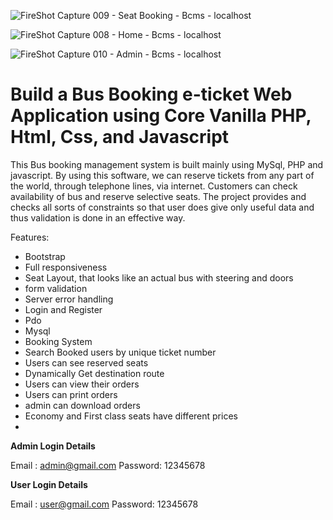 ![FireShot Capture 009 - Seat Booking - Bcms - localhost](https://github.com/itsjaenae/e-ticket/assets/78134531/21ab8944-14c5-4f54-9d50-a52000d4a725)

![FireShot Capture 008 - Home - Bcms - localhost](https://github.com/itsjaenae/Bcms/assets/78134531/e319a802-cd5b-4221-b116-ceceb3be11e3)

![FireShot Capture 010 - Admin - Bcms - localhost](https://github.com/itsjaenae/e-ticket/assets/78134531/30dfc03a-23b0-48e4-adc7-b9e604779bde)



# Build a Bus Booking e-ticket Web Application using Core Vanilla PHP, Html, Css, and Javascript 


This Bus booking management system  is built mainly using MySql, PHP and javascript. By using this software, we can reserve tickets from any part of the world, through telephone lines, via internet. Customers can check availability of bus and reserve selective seats. The project provides and checks all sorts of constraints so that user does give only useful data and thus validation is done in an effective way.


Features:

- Bootstrap
- Full responsiveness
- Seat Layout, that looks like an actual bus with steering and doors
- form validation
- Server error handling 
- Login and Register
- Pdo
- Mysql
- Booking System
- Search Booked users by unique ticket number
- Users can see reserved seats
- Dynamically Get  destination route 
- Users can view their orders
- Users can print orders
- admin can download orders
- Economy and First class seats have different prices
- 


**Admin Login Details**

Email   : admin@gmail.com
Password: 12345678

**User Login Details**

Email   : user@gmail.com
Password: 12345678


